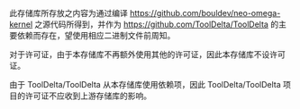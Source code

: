 此存储库所存放之内容为通过编译 https://github.com/bouldev/neo-omega-kernel 之源代码所得到，并作为 https://github.com/ToolDelta/ToolDelta 的主要依赖而存在，望使用相应二进制文件前周知。

对于许可证，由于本存储库不再额外使用其他的许可证，因此本存储库不设许可证。

由于 ToolDelta/ToolDelta 从本存储库使用依赖项，因此 ToolDelta/ToolDelta 项目的许可证不应收到上游存储库的影响。
